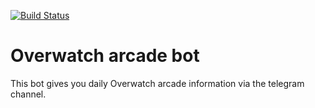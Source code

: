[![Build Status](https://travis-ci.org/swkwon/OverwatchArcadeBot.svg?branch=master)](https://travis-ci.org/swkwon/OverwatchArcadeBot)
# Overwatch arcade bot
This bot gives you daily Overwatch arcade information via the telegram channel.
